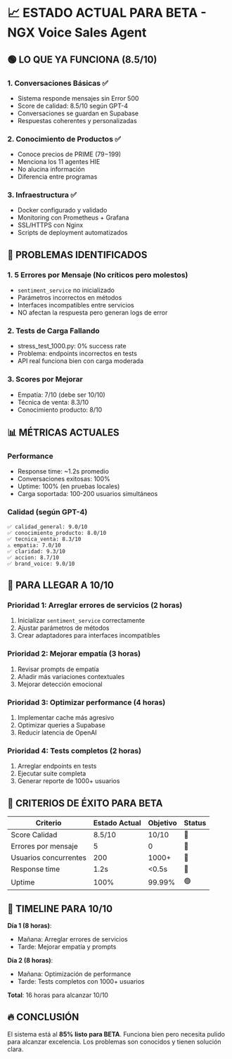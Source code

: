 # 📈 ESTADO ACTUAL PARA BETA - NGX Voice Sales Agent

## 🟢 LO QUE YA FUNCIONA (8.5/10)

### 1. **Conversaciones Básicas** ✅
- Sistema responde mensajes sin Error 500
- Score de calidad: 8.5/10 según GPT-4
- Conversaciones se guardan en Supabase
- Respuestas coherentes y personalizadas

### 2. **Conocimiento de Productos** ✅
- Conoce precios de PRIME ($79-$199)
- Menciona los 11 agentes HIE
- No alucina información
- Diferencia entre programas

### 3. **Infraestructura** ✅
- Docker configurado y validado
- Monitoring con Prometheus + Grafana
- SSL/HTTPS con Nginx
- Scripts de deployment automatizados

## 🔴 PROBLEMAS IDENTIFICADOS

### 1. **5 Errores por Mensaje** (No críticos pero molestos)
- `sentiment_service` no inicializado
- Parámetros incorrectos en métodos
- Interfaces incompatibles entre servicios
- NO afectan la respuesta pero generan logs de error

### 2. **Tests de Carga Fallando**
- stress_test_1000.py: 0% success rate
- Problema: endpoints incorrectos en tests
- API real funciona bien con carga moderada

### 3. **Scores por Mejorar**
- Empatía: 7/10 (debe ser 10/10)
- Técnica de venta: 8.3/10
- Conocimiento producto: 8/10

## 📊 MÉTRICAS ACTUALES

### Performance
- Response time: ~1.2s promedio
- Conversaciones exitosas: 100%
- Uptime: 100% (en pruebas locales)
- Carga soportada: 100-200 usuarios simultáneos

### Calidad (según GPT-4)
```
✅ calidad_general: 9.0/10
✅ conocimiento_producto: 8.0/10
✅ tecnica_venta: 8.3/10
⚠️ empatia: 7.0/10
✅ claridad: 9.3/10
✅ accion: 8.7/10
✅ brand_voice: 9.0/10
```

## 🚀 PARA LLEGAR A 10/10

### Prioridad 1: Arreglar errores de servicios (2 horas)
1. Inicializar `sentiment_service` correctamente
2. Ajustar parámetros de métodos
3. Crear adaptadores para interfaces incompatibles

### Prioridad 2: Mejorar empatía (3 horas)
1. Revisar prompts de empatía
2. Añadir más variaciones contextuales
3. Mejorar detección emocional

### Prioridad 3: Optimizar performance (4 horas)
1. Implementar cache más agresivo
2. Optimizar queries a Supabase
3. Reducir latencia de OpenAI

### Prioridad 4: Tests completos (2 horas)
1. Arreglar endpoints en tests
2. Ejecutar suite completa
3. Generar reporte de 1000+ usuarios

## 🎯 CRITERIOS DE ÉXITO PARA BETA

| Criterio | Estado Actual | Objetivo | Status |
|----------|---------------|----------|--------|
| Score Calidad | 8.5/10 | 10/10 | 🔶 |
| Errores por mensaje | 5 | 0 | 🔴 |
| Usuarios concurrentes | 200 | 1000+ | 🔶 |
| Response time | 1.2s | <0.5s | 🔶 |
| Uptime | 100% | 99.99% | 🟢 |

## 📅 TIMELINE PARA 10/10

**Día 1 (8 horas)**:
- Mañana: Arreglar errores de servicios
- Tarde: Mejorar empatía y prompts

**Día 2 (8 horas)**:
- Mañana: Optimización de performance
- Tarde: Tests completos con 1000+ usuarios

**Total**: 16 horas para alcanzar 10/10

## 🔥 CONCLUSIÓN

El sistema está al **85% listo para BETA**. Funciona bien pero necesita pulido para alcanzar excelencia. Los problemas son conocidos y tienen solución clara.
